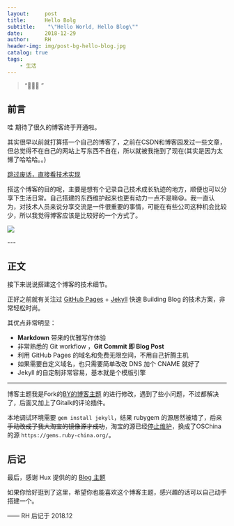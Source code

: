 ```yaml
---
layout:     post
title:      Hello Bolg
subtitle:    "\"Hello World, Hello Blog\""
date:       2018-12-29
author:     RH
header-img: img/post-bg-hello-blog.jpg
catalog: true
tags:
    - 生活
---
```


> “🙉🙉🙉 ”


## 前言

哇 期待了很久的博客终于开通啦。

其实很早以前就打算搭一个自己的博客了，之前在CSDN和博客园发过一些文章，但总觉得不在自己的网站上写东西不自在，所以就被我拖到了现在(其实是因为太懒了哈哈哈。。)

[跳过废话，直接看技术实现 ](#build) 

搭这个博客的目的呢，主要是想有个记录自己技术成长轨迹的地方，顺便也可以分享下生活日常。自己搭建的东西维护起来也更有动力一点不是嘛😆。我一直认为，对技术人员来说分享交流是一件很重要的事情，可能在有些公司这种机会比较少，所以我觉得博客应该是比较好的一个方式了。

![](https://ws4.sinaimg.cn/large/006tNbRwly1fys6njp4y6j31400u01ky.jpg)

<p id = "build"></p>
---

## 正文

接下来说说搭建这个博客的技术细节。  

正好之前就有关注过 [GitHub Pages](https://pages.github.com/) + [Jekyll](http://jekyllrb.com/) 快速 Building Blog 的技术方案，非常轻松时尚。

其优点非常明显：

* **Markdown** 带来的优雅写作体验
* 非常熟悉的 Git workflow ，**Git Commit 即 Blog Post**
* 利用 GitHub Pages 的域名和免费无限空间，不用自己折腾主机
* 如果需要自定义域名，也只需要简单改改 DNS 加个 CNAME 就好了 
* Jekyll 的自定制非常容易，基本就是个模版引擎



---


博客主题我是Fork的[BY的博客主题](https://github.com/qiubaiying/qiubaiying.github.io) 的进行修改，遇到了些小问题，不过都解决了，后面又加上了Gitalk的评论插件。

本地调试环境需要 `gem install jekyll`，结果 rubygem 的源居然被墙了，~~后来手动改成了我大淘宝的镜像源才成功~~，淘宝的源已经[停止维护](https://gems.ruby-china.org/)，换成了OSChina的源 `https://gems.ruby-china.org/`。


## 后记

最后，感谢 Hux 提供的的 [Blog 主题](https://github.com/Huxpro/huxpro.github.io)

如果你恰好逛到了这里，希望你也能喜欢这个博客主题，感兴趣的话可以自己动手搭建一个。

—— RH 后记于 2018.12


